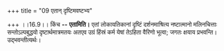 +++
title = "09 एतान् दृष्टिमवष्टभ्य"

+++
।।16.9।। किंच **--** **एतामिति।** एतां लोकायतिकानां दृष्टिं
दर्शनमाश्रित्य नष्टात्मानो मलिनचित्ताः सन्तोऽल्पबुद्धयो
दृष्टार्थमात्रमतयः अतएव उग्रं हिंस्रं कर्म येषां तेऽहिता वैरिणो भूत्वा;
जगतः क्षयाय प्रभवन्ति। उद्भवन्तीत्यर्थः।
